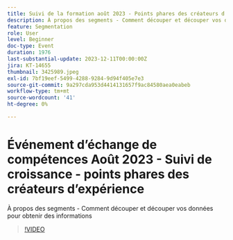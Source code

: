 ```yaml
---
title: Suivi de la formation août 2023 - Points phares des créateurs d’expérience
description: À propos des segments - Comment découper et découper vos données pour obtenir des informations
feature: Segmentation
role: User
level: Beginner
doc-type: Event
duration: 1976
last-substantial-update: 2023-12-11T00:00:00Z
jira: KT-14655
thumbnail: 3425989.jpeg
exl-id: 7bf19eef-5499-4288-9284-9d94f405e7e3
source-git-commit: 9a297cda953d4414131657f9ac84580aea0eabeb
workflow-type: tm+mt
source-wordcount: '41'
ht-degree: 0%

---
```


# Événement d’échange de compétences Août 2023 - Suivi de croissance - points phares des créateurs d’expérience

À propos des segments - Comment découper et découper vos données pour obtenir des informations

>[!VIDEO](https://video.tv.adobe.com/v/3425989/?learn=on)
